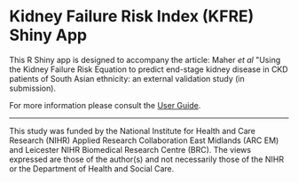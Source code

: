 # Kidney Failure Risk Index (KFRE) Shiny App

This R Shiny app is designed to accompany the article: Maher _et al_ "Using the Kidney Failure Risk Equation to predict end-stage kidney disease in CKD patients of South Asian ethnicity: an external validation study (in submission).  

For more information please consult the [User Guide](https://github.com/BRCLeicesterData/KFRE/wiki/User-Guide).

---

This study was funded by the National Institute for Health and Care Research (NIHR) Applied Research Collaboration East Midlands (ARC EM) and Leicester NIHR Biomedical Research Centre (BRC). The views expressed are those of the author(s) and not necessarily those of the NIHR or the Department of Health and Social Care.
